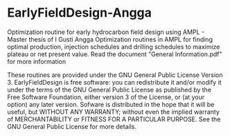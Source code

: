 # EarlyFieldDesign-Angga
Optimization routine for early hydrocarbon field design using AMPL - Master thesis of I Gusti Angga
Optimization routines in AMPL for finding optimal production, injection schedules and drilling schedules to maximize plateau or net present value.
Read the document "General Information.pdf" for more information

These routines are provided under the GNU General Public License Version 3. 
EarlyFieldDesign is free software: you can redistribute it and/or modify it under the terms of the GNU General Public License as published by the Free Software Foundation, either version 3 of the License, or (at your option) any later version.
Sofware is distributed in the hope that it will be useful, but WITHOUT ANY WARRANTY; without even the implied warranty of MERCHANTABILITY or FITNESS FOR A PARTICULAR PURPOSE. See the GNU General Public License for more details.

